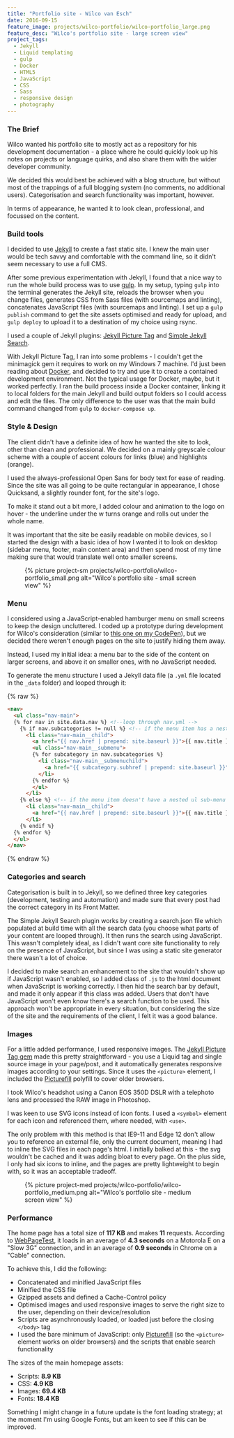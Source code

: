 ```yaml
---
title: "Portfolio site - Wilco van Esch"
date: 2016-09-15
feature_image: projects/wilco-portfolio/wilco-portfolio_large.png
feature_desc: "Wilco's portfolio site - large screen view"
project_tags:
  - Jekyll
  - Liquid templating
  - gulp
  - Docker
  - HTML5
  - JavaScript
  - CSS
  - Sass
  - responsive design
  - photography
---
```


### The Brief
Wilco wanted his portfolio site to mostly act as a repository for his development documentation - a place where he could quickly look up his notes on projects or language quirks, and also share them with the wider developer community.

We decided this would best be achieved with a blog structure, but without most of the trappings of a full blogging system (no comments, no additional users). Categorisation and search functionality was important, however.

In terms of appearance, he wanted it to look clean, professional, and focussed on the content.

### Build tools

I decided to use [Jekyll](https://jekyllrb.com) to create a fast static site. I knew the main user would be tech savvy and comfortable with the command line, so it didn't seem necessary to use a full CMS.

After some previous experimentation with Jekyll, I found that a nice way to run the whole build process was to use [gulp](http://gulpjs.com/). In my setup, typing `gulp` into the terminal generates the Jekyll site, reloads the browser when you change files, generates CSS from Sass files (with sourcemaps and linting), concatenates JavaScript files (with sourcemaps and linting). I set up a `gulp publish` command to get the site assets optimised and ready for upload, and `gulp deploy` to upload it to a destination of my choice using rsync.

I used a couple of Jekyll plugins: [Jekyll Picture Tag](https://github.com/robwierzbowski/jekyll-picture-tag) and [Simple Jekyll Search](https://github.com/christian-fei/Simple-Jekyll-Search).

With Jekyll Picture Tag, I ran into some problems - I couldn't get the minimagick gem it requires to work on my Windows 7 machine. I'd just been reading about [Docker](https://www.docker.com/), and decided to try and use it to create a contained development environment. Not the typical usage for Docker, maybe, but it worked perfectly. I ran the build process inside a Docker container, linking it to local folders for the main Jekyll and build output folders so I could access and edit the files. The only difference to the user was that the main build command changed from `gulp` to `docker-compose up`.

### Style & Design
The client didn't have a definite idea of how he wanted the site to look, other than clean and professional. We decided on a mainly greyscale colour scheme with a couple of accent colours for links (blue) and highlights (orange).

I used the always-professional Open Sans for body text for ease of reading. Since the site was all going to be quite rectangular in appearance, I chose Quicksand, a slightly rounder font, for the site's logo.

To make it stand out a bit more, I added colour and animation to the logo on hover - the underline under the w turns orange and rolls out under the whole name.

It was important that the site be easily readable on mobile devices, so I started the design with a basic idea of how I wanted it to look on desktop (sidebar menu, footer, main content area) and then spend most of my time making sure that would translate well onto smaller screens.

<figure class="project__img project__img--sm">
  {% picture project-sm projects/wilco-portfolio/wilco-portfolio_small.png alt="Wilco's portfolio site - small screen view" %}
</figure>

### Menu
I considered using a JavaScript-enabled hamburger menu on small screens to keep the design uncluttered. I coded up a prototype during development for Wilco's consideration (similar to [this one on my CodePen](http://codepen.io/escherina/pen/pyxYqz)), but we decided there weren't enough pages on the site to justify hiding them away.

Instead, I used my initial idea: a menu bar to the side of the content on larger screens, and above it on smaller ones, with no JavaScript needed.

To generate the menu structure I used a Jekyll data file (a `.yml` file located in the `_data` folder) and looped through it:

{% raw %}
``` html
<nav>
  <ul class="nav-main">
  {% for nav in site.data.nav %} <!--loop through nav.yml -->
    {% if nav.subcategories != null %} <!-- if the menu item has a nested ul sub-menu -->
      <li class="nav-main__child">
        <a href="{{ nav.href | prepend: site.baseurl }}">{{ nav.title }}</a>
        <ul class="nav-main__submenu">
        {% for subcategory in nav.subcategories %}
          <li class="nav-main__submenuchild">
            <a href="{{ subcategory.subhref | prepend: site.baseurl }}">{{ subcategory.subtitle }}</a>
          </li>
        {% endfor %}
        </ul>
      </li>
    {% else %} <!-- if the menu item doesn't have a nested ul sub-menu -->
      <li class="nav-main__child">
        <a href="{{ nav.href | prepend: site.baseurl }}">{{ nav.title }}</a>
      </li>
    {% endif %}
  {% endfor %}
  </ul>
</nav>
```
{% endraw %}

### Categories and search

Categorisation is built in to Jekyll, so we defined three key categories (development, testing and automation) and made sure that every post had the correct category in its Front Matter.

The Simple Jekyll Search plugin works by creating a search.json file which populated at build time with all the search data (you choose what parts of your content are looped through). It then runs the search using JavaScript. This wasn't completely ideal, as I didn't want core site functionality to rely on the presence of JavaScript, but since I was using a static site generator there wasn't a lot of choice.

I decided to make search an enhancement to the site that wouldn't show up if JavaScript wasn't enabled, so I added class of `.js` to the html document when JavaScript is working correctly. I then hid the search bar by default, and made it only appear if this class was added. Users that don't have JavaScript won't even know there's a search function to be used. This approach won't be appropriate in every situation, but considering the size of the site and the requirements of the client, I felt it was a good balance.

### Images

For a little added performance, I used responsive images. The [Jekyll Picture Tag gem](https://github.com/robwierzbowski/jekyll-picture-tag) made this pretty straightforward - you use a Liquid tag and single source image in your page/post, and it automatically generates responsive images according to your settings. Since it uses the `<picture>` element, I included the [Picturefill](https://github.com/scottjehl/picturefill) polyfill to cover older browsers.

I took Wilco's headshot using a Canon EOS 350D DSLR with a telephoto lens and processed the RAW image in Photoshop.

I was keen to use SVG icons instead of icon fonts. I used a `<symbol>` element for each icon and referenced them, where needed, with `<use>`.

The only problem with this method is that IE9-11 and Edge 12 don't allow you to reference an external file, only the current document, meaning I had to inline the SVG files in each page's html. I initially balked at this - the svg wouldn't be cached and it was adding bloat to every page. On the plus side, I only had six icons to inline, and the pages are pretty lightweight to begin with, so it was an acceptable tradeoff.

<figure class="project__img project__img--med">
  {% picture project-med projects/wilco-portfolio/wilco-portfolio_medium.png alt="Wilco's portfolio site - medium screen view" %}
</figure>

### Performance

The home page has a total size of **117 KB** and makes **11** requests. According to [WebPageTest](https://www.webpagetest.org/), it loads in an average of **4.3 seconds** on a Motorola E on a "Slow 3G" connection, and in an average of **0.9 seconds** in Chrome on a "Cable" connection.

To achieve this, I did the following:

- Concatenated and minified JavaScript files
- Minified the CSS file
- Gzipped assets and defined a Cache-Control policy
- Optimised images and used responsive images to serve the right size to the user, depending on their device/resolution
- Scripts are asynchronously loaded, or loaded just before the closing `</body>` tag
- I used the bare minimum of JavaScript: only [Picturefill](http://scottjehl.github.io/picturefill/) (so the `<picture>` element works on older browsers) and the scripts that enable search functionality

The sizes of the main homepage assets:

- Scripts: **8.9 KB**
- CSS: **4.9 KB**
- Images: **69.4 KB**
- Fonts: **18.4 KB**

Something I might change in a future update is the font loading strategy; at the moment I'm using Google Fonts, but am keen to see if this can be improved.